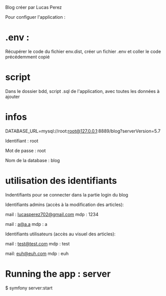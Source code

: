 Blog créer par Lucas Perez

Pour configuer l'application : 

# .env : 
Récupérer le code du fichier env.dist, créer un fichier .env et coller le code précédemment copié

# script
Dans le dossier bdd, script .sql de l'application, avec toutes les données à ajouter
# infos
DATABASE_URL=mysql://root:root@127.0.0.1:8889/blog?serverVersion=5.7

Identifiant : root

Mot de passe : root

Nom de la database : blog

# utilisation des identifiants
Indentifiants pour se connecter dans la partie login du blog 

Identifiants admins (accès à la modification des articles): 

mail : lucasperez702@gmail.com
mdp : 1234

mail : a@a.a
mdp : a

Identifiants utilisateurs (accès au visuel des articles):

mail : test@test.com
mdp : test

mail: euh@euh.com
mdp : euh


# Running the app : server
$ symfony server:start
